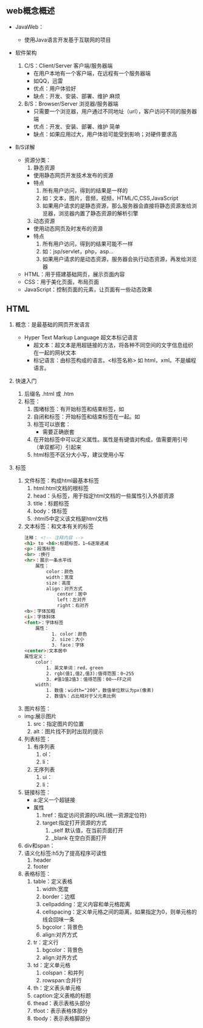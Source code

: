 ## web概念概述

* JavaWeb：  
  
  * 使用Java语言开发基于互联网的项目
* 软件架构
    1. C/S：Client/Server 客户端/服务器端
        * 在用户本地有一个客户端，在远程有一个服务器端
        * 如QQ，迅雷
        * 优点：用户体验好
        * 缺点：开发、安装、部署、维护 麻烦
    2. B/S：Browser/Server 浏览器/服务器端
        * 只需要一个浏览器，用户通过不同地址（url），客户访问不同的服务器端
        * 优点：开发、安装、部署、维护 简单
        * 缺点：如果应用过大，用户体验可能受到影响；对硬件要求高

* B/S详解
  * 资源分类：
    1. 静态资源
      * 使用静态网页开发技术发布的资源
      * 特点
        1. 所有用户访问，得到的结果是一样的
        2. 如：文本，图片，音频，视频，HTML/C,CSS,JavaScript
        3. 如果用户请求的是静态资源，那么服务器会直接将静态资源发给浏览器，浏览器内置了静态资源的解析引擎
    3. 动态资源
      * 使用动态网页及时发布的资源
      * 特点
        1. 所有用户访问，得到的结果可能不一样
        2. 如：jsp/servlet，php，asp...
        3. 如果用户请求的是动态资源，服务器会执行动态资源，再发给浏览器
  * HTML：用于搭建基础网页，展示页面内容
  * CSS：用于美化页面，布局页面
  * JavaScript：控制页面的元素，让页面有一些动态效果

## HTML
1. 概念：是最基础的网页开发语言

    * Hyper Text Markup Language  超文本标记语言
      * 超文本：超文本是用超链接的方法，将各种不同空间的文字信息组织在一起的网状文本
      * 标记语言：由标签构成的语言。<标签名称> 如 html，xml。不是编程语言。
  2. 快速入门
       1. 后缀名 .html 或 .htm
       2. 标签：
           1. 围堵标签：有开始标签和结束标签，如<html> </html>
           2. 自闭和标签：开始标签和结束标签在一起。如<br/> 
           3. 标签可以嵌套：
               * 需要正确嵌套
           4. 在开始标签中可以定义属性。属性是有键值对构成，值需要用引号（单双都可）引起来
           5. html标签不区分大小写，建议使用小写
  3. 标签 
     1. 文件标签：构成html最基本标签
         1. html:html文档的根标签
         2. head：头标签，用于指定html文档的一些属性引入外部资源
         3. title：标题标签
         4. body：体标签
         5. <!DOCTYPE html>:html5中定义该文档是html文档
     2. 文本标签：和文本有关的标签
        ```html
        注释： <!-- 注释内容 -->
        <h1> to <h6>:标题标签，1~6逐渐递减
        <p>：段落标签
        <br> :换行
        <hr>：展示一条水平线
            属性：
                color：颜色
                width：宽度
                size：高度
                align：对齐方式
                    center：居中
                    left：左对齐
                    right：右对齐
        <b>：字体加粗
        <i>：字体斜体
        <font>：字体标签
            属性：
                  1. color：颜色
                  2. size：大小
                  3. face：字体
        <center>:文本居中
        属性定义：
            color：
                1. 英文单词：red，green
                2. rgb(值1,值2,值3):值得范围：0~255
                3. #值1值2值3：值得范围：00~~FF之间
            width:
                1. 数值：width="200"，数值单位默认为px(像素)
                2. 数值%：占比相对于父元素比例
        ```
      3. 图片标签：
        * img:展示图片
            1. src：指定图片的位置 
            2. alt：图片找不到时出现的提示
     4. 列表标签：
          1. 有序列表 
             1. ol：
             2. li：
          2. 无序列表
             1. ui：
             2. li： 
     5. 链接标签：
        * a:定义一个超链接 
        * 属性
          1. href：指定访问资源的URL(统一资源定位符)
          2. target:指定打开资源的方式
             1. _self 默认值，在当前页面打开
             2. _blank 在空白页面打开 
     6. div和span：
     7. 语义化标签:h5为了提高程序可读性
        1. header
        2. footer
     8. 表格标签：
        1. table：定义表格
           1. width:宽度
           2. border：边框
           3. cellpadding：定义内容和单元格距离
           4. cellspacing：定义单元格之间的距离，如果指定为0，则单元格的线会回味一条
           5. bgcolor：背景色
           6. align:对齐方式
        2. tr：定义行
           1. bgcolor：背景色
           2. align:对齐方式
        3. td：定义单元格
           1. colspan：和并列
           2. rowspan:合并行
        4. th：定义表头单元格
        5. caption:定义表格的标题
        6. thead：表示表格头部分
        7. tfoot：表示表格体部分
        8. tbody：表示表格脚部分